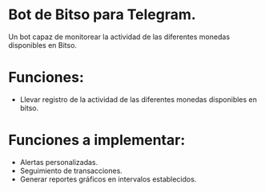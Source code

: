 # Bot de Bitso para Telegram.

Un bot capaz de monitorear la actividad de las diferentes monedas disponibles en Bitso.

# Funciones:
- Llevar registro de la actividad de las diferentes monedas disponibles en bitso.

# Funciones a implementar:
- Alertas personalizadas.
- Seguimiento de transacciones.
- Generar reportes gráficos en intervalos establecidos.
